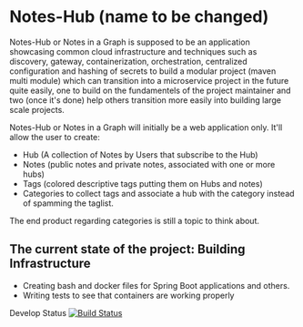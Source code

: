 # Notes-Hub (name to be changed)

Notes-Hub or Notes in a Graph is supposed to be an application
showcasing common cloud infrastructure and techniques
such as discovery, gateway,
containerization, orchestration, centralized configuration and
hashing of secrets to build a modular project (maven multi module)
which can transition into a microservice project in the future quite easily, one
to build on the fundamentels of the project maintainer and two (once it's done) help
others transition more easily into building large scale projects.

Notes-Hub or Notes in a Graph will
initially be a web application only.
It'll allow the user to create:
  - Hub (A collection of Notes by Users that subscribe to the Hub)
  - Notes (public notes and private notes, associated with one or more hubs)
  - Tags (colored descriptive tags putting them on Hubs and notes)
  - Categories to collect tags and associate a hub
  with the category instead of spamming the taglist.

The end product regarding categories is still a topic to think about.

## The current state of the project: Building Infrastructure
- Creating bash and docker files for Spring Boot applications and others.
- Writing tests to see that containers are working properly

Develop Status [![Build Status](https://travis-ci.org/lotusmeanseight/NotesHub.svg?branch=develop)](https://travis-ci.org/lotusmeanseight/NotesHub)

